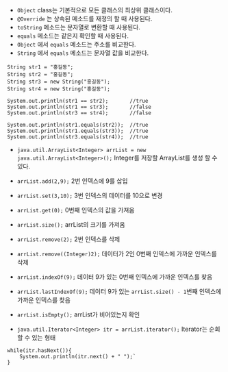 - `Object` class는 기본적으로 모든 클래스의 최상위 클래스이다.
- `@Override` 는 상속된 메소드를 재정의 할 때 사용된다.
- `toString` 메소드는 문자열로 변환할 때 사용된다.
- `equals` 메소드는 같은지 확인할 때 사용된다.
- `Object` 에서 `equals` 메소드는 주소를 비교한다.
- `String` 에서 `equals` 메소드는 문자열 값을 비교한다.
```
String str1 = "홍길동";
String str2 = "홍길동";
String str3 = new String("홍길동");
String str4 = new String("홍길동");

System.out.println(str1 == str2);       //true
System.out.println(str1 == str3);       //false
System.out.println(str3 == str4);       //false

System.out.println(str1.equals(str2));  //true
System.out.println(str1.equals(str3));  //true
System.out.println(str3.equals(str4));  //true
```

- `java.util.ArrayList<Integer> arrList = new java.util.ArrayList<Integer>();` Integer를 저장할 ArrayList를 생성 할 수 있다.
- `arrList.add(2,9);` 2번 인덱스에 9를 삽입
- `arrList.set(3,10);` 3번 인덱스의 데이터를 10으로 변경
- `arrList.get(0);` 0번째 인덱스의 값을 가져옴
- `arrList.size();` arrList의 크기를 가져옴
- `arrList.remove(2);` 2번 인덱스를 삭제
- `arrList.remove((Integer)2);` 데이터가 2인 0번째 인덱스에 가까운 인덱스를 삭제
- `arrList.indexOf(9);` 데이터 9가 있는 0번째 인덱스에 가까운 인덱스를 찾음
- `arrList.lastIndexOf(9);` 데이터 9가 있는 `arrList.size() - 1`번째 인덱스에 가까운 인덱스를 찾음
- `arrList.isEmpty();` arrList가 비어있는지 확인

- `java.util.Iterator<Integer> itr = arrList.iterator();` Iterator는 순회 할 수 있는 형태
```
while(itr.hasNext()){
    System.out.println(itr.next() + " ");`
}
```
